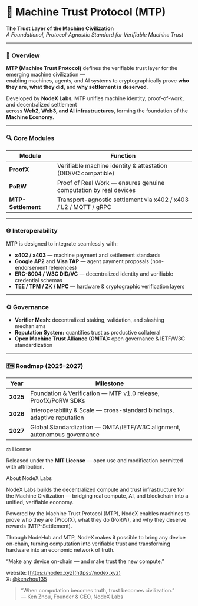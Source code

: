 # 🧠 Machine Trust Protocol (MTP)

**The Trust Layer of the Machine Civilization**  
*A Foundational, Protocol-Agnostic Standard for Verifiable Machine Trust*  

---

### 📘 Overview

**MTP (Machine Trust Protocol)** defines the verifiable trust layer for the emerging machine civilization —  
enabling machines, agents, and AI systems to cryptographically prove **who they are**, **what they did**, and **why settlement is deserved**.

Developed by **NodeX Labs**, MTP unifies machine identity, proof-of-work, and decentralized settlement  
across **Web2, Web3, and AI infrastructures**, forming the foundation of the **Machine Economy**.

---

### 🔍 Core Modules

| Module | Function |
|---------|-----------|
| **ProofX** | Verifiable machine identity & attestation (DID/VC compatible) |
| **PoRW** | Proof of Real Work — ensures genuine computation by real devices |
| **MTP-Settlement** | Transport-agnostic settlement via x402 / x403 / L2 / MQTT / gRPC |

---

### 🌐 Interoperability

MTP is designed to integrate seamlessly with:
- **x402 / x403** — machine payment and settlement standards  
- **Google AP2** and **Visa TAP** — agent payment proposals (non-endorsement references)  
- **ERC-8004 / W3C DID/VC** — decentralized identity and verifiable credential schemas  
- **TEE / TPM / ZK / MPC** — hardware & cryptographic verification layers  

---

### ⚙️ Governance

- **Verifier Mesh:** decentralized staking, validation, and slashing mechanisms  
- **Reputation System:** quantifies trust as productive collateral  
- **Open Machine Trust Alliance (OMTA):** open governance & IETF/W3C standardization  

---

### 🗺️ Roadmap (2025–2027)

| Year | Milestone |
|------|------------|
| **2025** | Foundation & Verification — MTP v1.0 release, ProofX/PoRW SDKs |
| **2026** | Interoperability & Scale — cross-standard bindings, adaptive reputation |
| **2027** | Global Standardization — OMTA/IETF/W3C alignment, autonomous governance |


 ⚖️ License

Released under the **MIT License** — open use and modification permitted with attribution.


About NodeX Labs

NodeX Labs builds the decentralized compute and trust infrastructure for the Machine Civilization — bridging real compute, AI, and blockchain into a unified, verifiable economy.

Powered by the Machine Trust Protocol (MTP), NodeX enables machines to prove who they are (ProofX), what they do (PoRW), and why they deserve rewards (MTP-Settlement).

Through NodeHub and MTP, NodeX makes it possible to bring any device on-chain, turning computation into verifiable trust and transforming hardware into an economic network of truth.

“Make any device on-chain — and make trust the new compute.”  

website: [https://nodex.xyz](https://nodex.xyz)  
X: [@kenzhou135](https://x.com/kenzhou135)



> “When computation becomes truth, trust becomes civilization.”  
> — Ken Zhou, Founder & CEO, NodeX Labs
